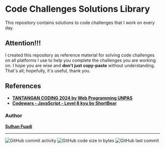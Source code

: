 # Code Challenges Solutions Library
This repository contains solutions to code challenges that I work on every day.

## Attention!!!
I created this repository as reference material for solving code challenges on all platforms I use to help you complete the challenges you are working on.
I hope you are wise and <strong>don't just copy-paste</strong> without understanding.
That's all; hopefully, it's useful, thank you.

## References
- <strong>[TANTANGAN CODING 2024 by Web Programming UNPAS](https://youtube.com/playlist?list=PLFIM0718LjIVrOglQcS_ZHkT5T_27Cmea&si=qz8ygKHs5HYnxPn9)</strong>
- <strong>[Codewars - JavaScript - Level 8 kyu by ShortBear](https://youtube.com/playlist?list=PLDVHxUyqluR1l9q2TYHiiUqcfuaTozLov&si=HQAWiEroVoM9WJJL)</strong>

### Author
<strong>[Sulhan Fuadi](https://github.com/sulhanfuadi)</strong>

---

![GitHub commit activity](https://img.shields.io/github/commit-activity/m/sulhanfuadi/coding-everyday)
![GitHub code size in bytes](https://img.shields.io/github/languages/code-size/sulhanfuadi/coding-everyday)
![GitHub last commit](https://img.shields.io/github/last-commit/sulhanfuadi/coding-everyday)
